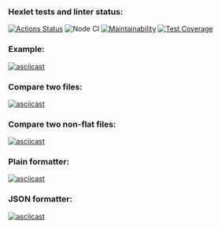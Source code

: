 ### Hexlet tests and linter status:
[![Actions Status](https://github.com/apupko/frontend-project-lvl2/workflows/hexlet-check/badge.svg)](https://github.com/apupko/frontend-project-lvl2/actions)
![Node CI](https://github.com/apupko/frontend-project-lvl2/workflows/Node%20CI/badge.svg)
[![Maintainability](https://api.codeclimate.com/v1/badges/b5a0dab6063b3643a166/maintainability)](https://codeclimate.com/github/apupko/frontend-project-lvl2/maintainability)
[![Test Coverage](https://api.codeclimate.com/v1/badges/b5a0dab6063b3643a166/test_coverage)](https://codeclimate.com/github/apupko/frontend-project-lvl2/test_coverage)

### Example:
[![asciicast](https://asciinema.org/a/JZntkKZUUiMG2Dm20bzc84Fpt.png)](https://asciinema.org/a/JZntkKZUUiMG2Dm20bzc84Fpt)
### Compare two files:
[![asciicast](https://asciinema.org/a/ZCyLcXv2ee3VjEMIdlhLQB8DG.png)](https://asciinema.org/a/ZCyLcXv2ee3VjEMIdlhLQB8DG)
### Compare two non-flat files:
[![asciicast](https://asciinema.org/a/aydqmz16xzi6pnu763MXaufxA.png)](https://asciinema.org/a/aydqmz16xzi6pnu763MXaufxA)
### Plain formatter:
[![asciicast](https://asciinema.org/a/SXhLhp66odIKsOq8XTJrLvPMN.png)](https://asciinema.org/a/SXhLhp66odIKsOq8XTJrLvPMN)
### JSON formatter:
[![asciicast](https://asciinema.org/a/dEN6oBaSgIuNDPHzdI6uNvhKo.png)](https://asciinema.org/a/dEN6oBaSgIuNDPHzdI6uNvhKo)
